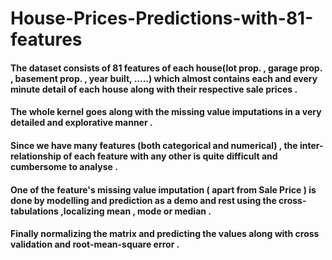 # House-Prices-Predictions-with-81-features

#### The dataset consists of 81 features of each house(lot prop. , garage prop. , basement prop. , year built, .....) which almost contains each and every minute detail of each house along with their respective sale prices .
#### The whole kernel goes along with the missing value imputations in a very detailed and explorative manner .
#### Since we have many features (both categorical and numerical) , the inter-relationship of each feature with any other is quite difficult and cumbersome to analyse .
#### One of the feature's missing value imputation ( apart from Sale Price ) is done by modelling and prediction as a demo and rest using the cross-tabulations ,localizing mean , mode or median .
#### Finally normalizing the matrix and predicting the values along with cross validation and root-mean-square error .
